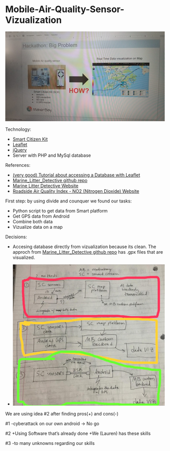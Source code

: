 # Mobile-Air-Quality-Sensor-Vizualization

![Idea](Idea.jpeg)

Technology:
 * [Smart Citizen Kit](https://smartcitizen.me/)
 * [Leaflet](https://leafletjs.com/)
 * [jQuery](https://jquery.com/)
 * Server with PHP and MySql database

References:
 * [(very good) Tutorial about accessing a Database with Leaflet](https://www.syncfusion.com/ebooks/leafletjs/accessing-external-data-sources)
 * [Marine_Litter_Detective github repo](https://github.com/MakerBay/Marine_Litter_Detective)
 * [Marine Litter Detective Website](http://marinelitterdetective.net/)
 * [Roadside Air Quality Index - NO2 (Nitrogen Dioxide) Website](http://makerbench.org/air/)

First step: by using divide and counquer we found our tasks: 
* Python script to get data from Smart platform
* Get GPS data from Android
* Combine both data
* Vizualize data on a map

Decisions:

 * Accesing database directly from vizualization because its clean. The approch from [Marine_Litter_Detective github repo](https://github.com/MakerBay/Marine_Litter_Detective) has .gpx files that are visualized.

 * ![Decision](Decision.jpeg)

We are using idea #2 after finding pros(+) and cons(-)

#1
-cyberattack on our own android -> No go

#2
+Using Software that’s already done
+We (Lauren) has these skills 

#3
-to many unknowns regarding our skills
